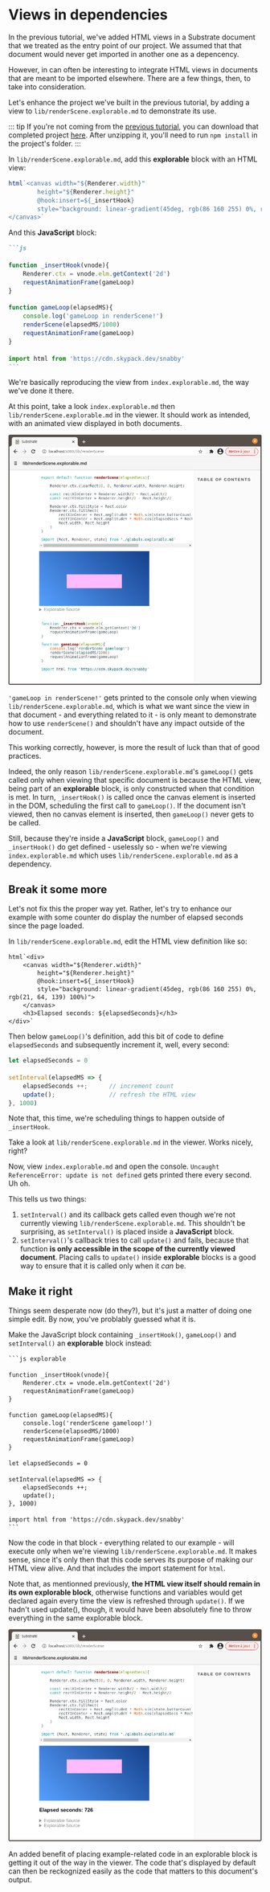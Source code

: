 # Views in dependencies

In the previous tutorial, we've added HTML views in a Substrate document that we treated as the entry point of our project. We assumed that that document would never get imported in another one as a depencency.

However, in can often be interesting to integrate HTML views in documents that are meant to be imported elsewhere. There are a few things, then, to take into consideration.

Let's enhance the project we've built in the previous tutorial, by adding a view to `lib/renderScene.explorable.md` to demonstrate its use.

::: tip
If you're not coming from the [previous tutorial](./interactive-views), you can download that completed project [here](../examples/interactive-views.zip).
After unzipping it, you'll need to run `npm install` in the project's folder.
:::

In `lib/renderScene.explorable.md`, add this **explorable** block with an HTML view:

```js explorable
html`<canvas width="${Renderer.width}"
        height="${Renderer.height}"
        @hook:insert=${_insertHook}
        style="background: linear-gradient(45deg, rgb(86 160 255) 0%, rgb(21, 64, 139) 100%)">
</canvas>`
```

And this **JavaScript** block:

~~~md
```js

function _insertHook(vnode){
    Renderer.ctx = vnode.elm.getContext('2d')
    requestAnimationFrame(gameLoop)
}

function gameLoop(elapsedMS){
    console.log('gameLoop in renderScene!')
    renderScene(elapsedMS/1000)
    requestAnimationFrame(gameLoop)
}

import html from 'https://cdn.skypack.dev/snabby'
```
~~~

We're basically reproducing the view from `index.explorable.md`, the way we've done it there.

At this point, take a look `index.explorable.md` then `lib/renderScene.explorable.md` in the viewer. It should work as intended, with an animated view displayed in both documents.

![An image](./views-in-dependencies-1.png)

`'gameLoop in renderScene!'` gets printed to the console only when viewing `lib/renderScene.explorable.md`, which is what we want since the view in that document - and everything related to it - is only meant to demonstrate how to use `renderScene()` and shouldn't have any impact outside of the document.

This working correctly, however, is more the result of luck than that of good practices.

Indeed, the only reason `lib/renderScene.explorable.md`'s `gameLoop()` gets called only when viewing that specific document is because the HTML view, being part of an **explorable** block, is only constructed when that condition is met. In turn, `_insertHook()` is called once the canvas element is inserted in the DOM, scheduling the first call to `gameLoop()`. If the document isn't viewed, then no canvas element is inserted, then `gameLoop()` never gets to be called.

Still, because they're inside a **JavaScript** block, `gameLoop()` and `_insertHook()` do get defined - uselessly so - when we're viewing `index.explorable.md` which uses `lib/renderScene.explorable.md` as a dependency.

## Break it some more

Let's not fix this the proper way yet. Rather, let's try to enhance our example with some counter do display the number of elapsed seconds since the page loaded.

In `lib/renderScene.explorable.md`, edit the HTML view definition like so:
```js{1,7-8}
html`<div>
    <canvas width="${Renderer.width}"
        height="${Renderer.height}"
        @hook:insert=${_insertHook}
        style="background: linear-gradient(45deg, rgb(86 160 255) 0%, rgb(21, 64, 139) 100%)">
    </canvas>
    <h3>Elapsed seconds: ${elapsedSeconds}</h3>
</div>`
```

Then below `gameLoop()`'s definition, add this bit of code to define `elapsedSeconds` and subsequently increment it, well, every second:

```js
let elapsedSeconds = 0

setInterval(elapsedMS => {
    elapsedSeconds ++;      // increment count
    update();               // refresh the HTML view
}, 1000)
```

Note that, this time, we're scheduling things to happen outside of `_insertHook`.

Take a look at `lib/renderScene.explorable.md` in the viewer. Works nicely, right?

Now, view `index.explorable.md` and open the console. `Uncaught ReferenceError: update is not defined` gets printed there every second. Uh oh.

This tells us two things:

1. `setInterval()` and its callback gets called even though we're not currently viewing `lib/renderScene.explorable.md`. This shouldn't be surprising, as `setInterval()` is placed inside a **JavaScript** block.
2. `setInterval()`'s callback tries to call `update()` and fails, because that function **is only accessible in the scope of the currently viewed document**. Placing calls to `update()` inside **explorable** blocks is a good way to ensure that it is called only when it _can_ be.

## Make it right

Things seem desperate now (do they?), but it's just a matter of doing one simple edit. By now, you've problably guessed what it is.

Make the JavaScript block containing `_insertHook()`, `gameLoop()` and `setInterval()` an **explorable** block instead:

~~~md{1}
```js explorable

function _insertHook(vnode){
    Renderer.ctx = vnode.elm.getContext('2d')
    requestAnimationFrame(gameLoop)
}

function gameLoop(elapsedMS){
    console.log('renderScene gameloop!')
    renderScene(elapsedMS/1000)
    requestAnimationFrame(gameLoop)
}

let elapsedSeconds = 0

setInterval(elapsedMS => {
    elapsedSeconds ++;
    update();
}, 1000)

import html from 'https://cdn.skypack.dev/snabby'
```
~~~

Now the code in that block - everything related to our example - will execute only when we're viewing `lib/renderScene.explorable.md`. It makes sense, since it's only then that this code serves its purpose of making our HTML view alive. And that includes the import statement for `html`.

Note that, as mentionned previously, **the HTML view itself should remain in its own explorable block**, otherwise functions and variables would get declared again every time the view is refreshed through `update()`. If we hadn't used update(), though, it would have been absolutely fine to throw everything in the same explorable block.

![An image](./views-in-dependencies-3.png)

An added benefit of placing example-related code in an explorable block is getting it out of the way in the viewer. The code that's displayed by default can then be reckognized easily as the code that matters to this document's output.
